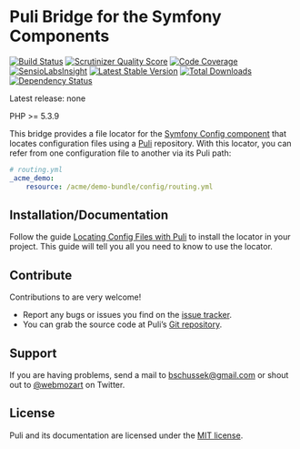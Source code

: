 Puli Bridge for the Symfony Components
======================================

[![Build Status](https://travis-ci.org/puli/symfony-puli-bridge.png?branch=master)](https://travis-ci.org/puli/symfony-puli-bridge)
[![Scrutinizer Quality Score](https://scrutinizer-ci.com/g/puli/symfony-puli-bridge/badges/quality-score.png?s=f1fbf1884aed7f896c18fc237d3eed5823ac85eb)](https://scrutinizer-ci.com/g/puli/symfony-puli-bridge/)
[![Code Coverage](https://scrutinizer-ci.com/g/puli/symfony-puli-bridge/badges/coverage.png?s=5d83649f6fc3a9754297da9dc0d997be212c9145)](https://scrutinizer-ci.com/g/puli/symfony-puli-bridge/)
[![SensioLabsInsight](https://insight.sensiolabs.com/projects/211008bd-5d7f-4557-bd73-151a5bb79b2c/mini.png)](https://insight.sensiolabs.com/projects/211008bd-5d7f-4557-bd73-151a5bb79b2c)
[![Latest Stable Version](https://poser.pugx.org/puli/symfony-puli-bridge/v/stable.png)](https://packagist.org/packages/puli/symfony-puli-bridge)
[![Total Downloads](https://poser.pugx.org/puli/symfony-puli-bridge/downloads.png)](https://packagist.org/packages/puli/symfony-puli-bridge)
[![Dependency Status](https://www.versioneye.com/php/puli:symfony-puli-bridge/1.0.0/badge.png)](https://www.versioneye.com/php/puli:symfony-puli-bridge/1.0.0)

Latest release: none

PHP >= 5.3.9

This bridge provides a file locator for the [Symfony Config component] that 
locates configuration files using a [Puli] repository. With this locator, you
can refer from one configuration file to another via its Puli path:

```yaml
# routing.yml
_acme_demo:
    resource: /acme/demo-bundle/config/routing.yml
```

Installation/Documentation
--------------------------

Follow the guide [Locating Config Files with Puli] to install the locator in
your project. This guide will tell you all you need to know to use the locator.

Contribute
----------

Contributions to are very welcome!

* Report any bugs or issues you find on the [issue tracker].
* You can grab the source code at Puli’s [Git repository].

Support
-------

If you are having problems, send a mail to bschussek@gmail.com or shout out to
[@webmozart] on Twitter.

License
-------

Puli and its documentation are licensed under the [MIT license].

[Symfony Config component]: http://symfony.com/doc/current/components/config/introduction.html
[Puli]: https://github.com/puli/puli
[Locating Config Files with Puli]: http://puli.readthedocs.org/en/latest/extensions/symfony-config.html
[issue tracker]: https://github.com/puli/puli/issues
[Git repository]: https://github.com/puli/symfony-puli-bridge
[@webmozart]: https://twitter.com/webmozart
[MIT license]: LICENSE
